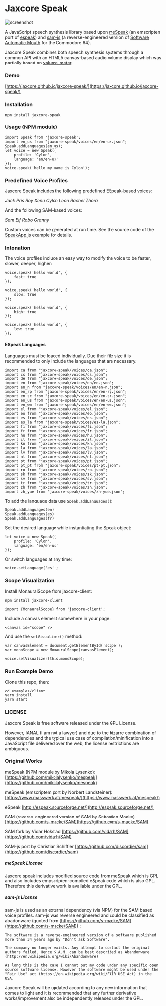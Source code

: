 Jaxcore Speak
=======

![screenshot](https://raw.githubusercontent.com/jaxcore/jaxcore-speak/master/screenshot.png)

A JavaScript speech synthesis library based upon [meSpeak](http://www.masswerk.at/mespeak/) (an emscripten port of [espeak](http://espeak.sourceforge.net/)) and [sam-js](https://github.com/discordier/sam) (a reverse-engineered version of [Software Automatic Mouth](https://en.wikipedia.org/wiki/Software_Automatic_Mouth) for the Commodore 64).

Jaxcore Speak combines both speech synthesis systems through a common API with an HTML5 canvas-based audio volume display which was partially based on [volume-meter](https://github.com/cwilso/volume-meter).

### Demo

[https://jaxcore.github.io/jaxcore-speak/](https://jaxcore.github.io/jaxcore-speak/)

### Installation

```
npm install jaxcore-speak
```

### Usage (NPM module)


```
import Speak from 'jaxcore-speak';
import en_us from "jaxcore-speak/voices/en/en-us.json";
Speak.addLanguages(en_us);
let voice = new Speak({
	profile: 'Cylon',
	language: 'en/en-us'
});
voice.speak('hello my name is Cylon');
```

### Predefined Voice Profiles

Jaxcore Speak includes the following predefined ESpeak-based voices:

*Jack
Pris
Roy
Xenu
Cylon
Leon
Rachel
Zhora*

And the following SAM-based voices:

*Sam
Elf
Robo
Granny*

Custom voices can be generated at run time.  See the source code of the [SpeakApp.js](examples/client/src/SpeakApp.js) example for details.

### Intonation

The voice profiles include an easy way to modify the voice to be faster, slower, deeper, higher:

```
voice.speak('hello world', {
    fast: true
});
```

```
voice.speak('hello world', {
    slow: true
});
```

```
voice.speak('hello world', {
    high: true
});
```

```
voice.speak('hello world', {
    low: true
});
```


#### ESpeak Languages

Languages must be loaded individually.  Due their file size it is recommended to only include the languages that are necessary.

```
import ca from "jaxcore-speak/voices/ca.json";
import cs from "jaxcore-speak/voices/cs.json";
import de from "jaxcore-speak/voices/de.json";
import en from "jaxcore-speak/voices/en/en.json";
import en_n from "jaxcore-speak/voices/en/en-n.json";
import en_rp from "jaxcore-speak/voices/en/en-rp.json";
import en_sc from "jaxcore-speak/voices/en/en-sc.json";
import en_us from "jaxcore-speak/voices/en/en-us.json";
import en_wm from "jaxcore-speak/voices/en/en-wm.json";
import el from "jaxcore-speak/voices/el.json";
import eo from "jaxcore-speak/voices/eo.json";
import es from "jaxcore-speak/voices/es.json";
import es_la from "jaxcore-speak/voices/es-la.json";
import fi from "jaxcore-speak/voices/fi.json";
import fr from "jaxcore-speak/voices/fr.json";
import hu from "jaxcore-speak/voices/hu.json";
import it from "jaxcore-speak/voices/it.json";
import kn from "jaxcore-speak/voices/kn.json";
import la from "jaxcore-speak/voices/la.json";
import lv from "jaxcore-speak/voices/lv.json";
import nl from "jaxcore-speak/voices/nl.json";
import pt from "jaxcore-speak/voices/pt.json";
import pt_pt from "jaxcore-speak/voices/pt-pt.json";
import ro from "jaxcore-speak/voices/ro.json";
import sk from "jaxcore-speak/voices/sk.json";
import sv from "jaxcore-speak/voices/sv.json";
import tr from "jaxcore-speak/voices/tr.json";
import zh from "jaxcore-speak/voices/zh.json";
import zh_yue from "jaxcore-speak/voices/zh-yue.json";
```

To add the language data use `Speak.addLanguages()`:

```
Speak.addLanguages(en);
Speak.addLanguages(es);
Speak.addLanguages(fr);
```

Set the desired language while instantiating the Speak object:

```
let voice = new Speak({
    profile: 'Cylon',
    language: 'en/en-us'
});
```

Or switch languages at any time:

```
voice.setLanguage('es');
```

### Scope Visualization

Install MonauralScope from jaxcore-client:

```
npm install jaxcore-client
```

```
import {MonauralScope} from 'jaxcore-client';
```

Include a canvas element somewhere in your page:
```
<canvas id="scope" />
```

And use the `setVisualizer()` method:

```
var canvasElement = document.getElementById('scope');
var monoScope = new MonauralScope(canvasElement);

voice.setVisualizer(this.monoScope);
```	

### Run Example Demo

Clone this repo, then:

```
cd examples/client
yarn install
yarn start
```


### LICENSE

Jaxcore Speak is free software released under the GPL License.

However, IANAL (I am not a lawyer) and due to the bizarre combination of dependencies and the typical use case of compilation/minification into a JavaScript file delivered over the web, the license restrictions are ambiguous.

### Original Works

meSpeak (NPM module by Mikola Lysenko):
[https://github.com/mikolalysenko/mespeak](https://github.com/mikolalysenko/mespeak)

meSpeak (emscriptem port by Norbert Landsteiner):
[https://www.masswerk.at/mespeak/](https://www.masswerk.at/mespeak/)

eSpeak [http://espeak.sourceforge.net/](http://espeak.sourceforge.net/)

SAM (reverse-engineered version of SAM by Sebastian Macke)
[https://github.com/s-macke/SAM](https://github.com/s-macke/SAM)

SAM fork by Vidar Hokstad
[https://github.com/vidarh/SAM](https://github.com/vidarh/SAM)

SAM-js port by Christian Schiffler
[https://github.com/discordier/sam](https://github.com/discordier/sam)


##### meSpeak License

Jaxcore speak includes modified source code from meSpeak which is GPL and also includes empscripten-compiled eSpeak code which is also GPL.  Therefore this derivative work is available under the GPL.

##### sam-js License

sam-js is used as an external dependency (via NPM) for the SAM based voice profiles.  sam-js was reverse engineered and could be classified as abadonware (quoted from [https://github.com/s-macke/SAM](https://github.com/s-macke/SAM)) :

```
The software is a reverse-engineered version of a software published more than 34 years ago by "Don't ask Software".

The company no longer exists. Any attempt to contact the original authors failed. Hence S.A.M. can be best described as Abandonware (http://en.wikipedia.org/wiki/Abandonware)

As long this is the case I cannot put my code under any specific open source software license. However the software might be used under the "Fair Use" act (https://en.wikipedia.org/wiki/FAIR_USE_Act) in the USA.
```

Jaxcore Speak will be updated according to any new information that comes to light and it is recommended that any further derivative works/improvement also be independently released under the GPL.